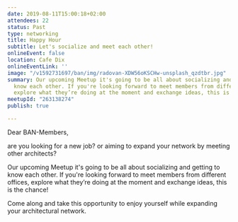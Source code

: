 ```yaml
---
date: 2019-08-11T15:00:18+02:00
attendees: 22
status: Past
type: networking
title: Happy Hour
subtitle: Let's socialize and meet each other!
onlineEvent: false
location: Cafe Dix
onlineEventLink: ''
image: "/v1592731697/ban/img/radovan-XDW56oKSCHw-unsplash_qzdtbr.jpg"
summary: Our upcoming Meetup it's going to be all about socializing and getting to
  know each other. If you're looking forward to meet members from different offices,
  explore what they’re doing at the moment and exchange ideas, this is the chance!
meetupId: "263138274"
publish: true

---
```

Dear BAN-Members,

are you looking for a new job? or aiming to expand your network by meeting other architects?

Our upcoming Meetup it's going to be all about socializing and getting to know each other. If you're looking forward to meet members from different offices, explore what they’re doing at the moment and exchange ideas, this is the chance!

Come along and take this opportunity to enjoy yourself while expanding your architectural network.